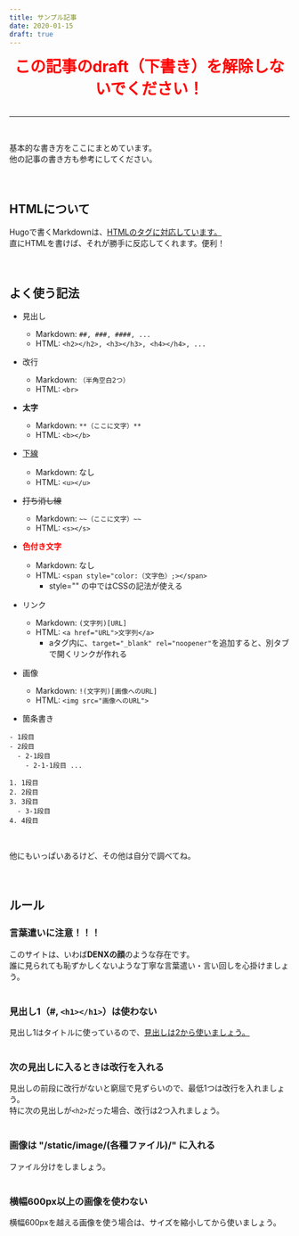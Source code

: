 ```yaml
---
title: サンプル記事
date: 2020-01-15
draft: true
---
```


<center><span style="color: red; font-weight: bold; font-size: 2em;">この記事のdraft（下書き）を解除しないでください！</span></center>
<br>
<hr>
<br>

基本的な書き方をここにまとめています。  
他の記事の書き方も参考にしてください。  
<br>
<br>

## HTMLについて
Hugoで書くMarkdownは、<u>HTMLのタグに対応しています。</u>  
直にHTMLを書けば、それが勝手に反応してくれます。便利！  
<br>
<br>

## よく使う記法
- 見出し
  - Markdown: `##, ###, ####, ...`
  - HTML: `<h2></h2>, <h3></h3>, <h4></h4>, ...`
- 改行
  - Markdown: `（半角空白2つ）`
  - HTML: `<br>`
- <b>太字</b>
  - Markdown: `**（ここに文字）**`
  - HTML: `<b></b>`
- <u>下線</u>
  - Markdown: なし
  - HTML: `<u></u>`
- <s>打ち消し線</s>
  - Markdown: `~~（ここに文字）~~`
  - HTML: `<s></s>`
- <span style="color: red; font-weight: bold;">色付き文字</span>
  - Markdown: なし
  - HTML: `<span style="color:（文字色）;></span>`
    - style="" の中ではCSSの記法が使える
- リンク
  - Markdown: `(文字列)[URL]`
  - HTML: `<a href="URL">文字列</a>`
    - aタグ内に、`target="_blank" rel="noopener"`を追加すると、別タブで開くリンクが作れる
- 画像
  - Markdown: `!(文字列)[画像へのURL]`
  - HTML: `<img src="画像へのURL">`

- 箇条書き

```
- 1段目
- 2段目
  - 2-1段目
    - 2-1-1段目 ...
```

```
1. 1段目
2. 2段目
3. 3段目
  - 3-1段目
4. 4段目
```

<br>

他にもいっぱいあるけど、その他は自分で調べてね。  
<br>
<br>

## ルール
### 言葉遣いに注意！！！
このサイトは、いわば<b>DENXの顔</b>のような存在です。  
誰に見られても恥ずかしくないような丁寧な言葉遣い・言い回しを心掛けましょう。  
<br>

### 見出し1（#, `<h1></h1>`）は使わない
見出し1はタイトルに使っているので、<u>見出しは2から使いましょう。</u>  
<br>

### 次の見出しに入るときは改行を入れる
見出しの前段に改行がないと窮屈で見ずらいので、最低1つは改行を入れましょう。  
特に次の見出しが`<h2>`だった場合、改行は2つ入れましょう。  
<br>

### 画像は "/static/image/(各種ファイル)/" に入れる
ファイル分けをしましょう。  
<br>

### 横幅600px以上の画像を使わない
横幅600pxを越える画像を使う場合は、サイズを縮小してから使いましょう。  